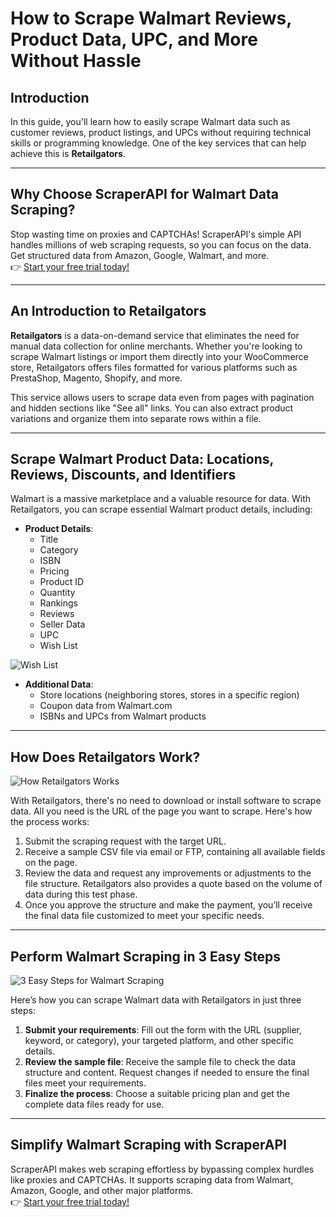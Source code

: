 # How to Scrape Walmart Reviews, Product Data, UPC, and More Without Hassle

## Introduction

In this guide, you'll learn how to easily scrape Walmart data such as customer reviews, product listings, and UPCs without requiring technical skills or programming knowledge. One of the key services that can help achieve this is **Retailgators**.

---

## Why Choose ScraperAPI for Walmart Data Scraping?

Stop wasting time on proxies and CAPTCHAs! ScraperAPI's simple API handles millions of web scraping requests, so you can focus on the data. Get structured data from Amazon, Google, Walmart, and more.  
👉 [Start your free trial today!](https://bit.ly/Scraperapi)

---

## An Introduction to Retailgators

**Retailgators** is a data-on-demand service that eliminates the need for manual data collection for online merchants. Whether you're looking to scrape Walmart listings or import them directly into your WooCommerce store, Retailgators offers files formatted for various platforms such as PrestaShop, Magento, Shopify, and more.

This service allows users to scrape data even from pages with pagination and hidden sections like "See all" links. You can also extract product variations and organize them into separate rows within a file.

---

## Scrape Walmart Product Data: Locations, Reviews, Discounts, and Identifiers

Walmart is a massive marketplace and a valuable resource for data. With Retailgators, you can scrape essential Walmart product details, including:

- **Product Details**:
  - Title
  - Category
  - ISBN
  - Pricing
  - Product ID
  - Quantity
  - Rankings
  - Reviews
  - Seller Data
  - UPC
  - Wish List

![Wish List](https://www.retailgators.com/img/blog/walmart/Wish%20List.jpg)

- **Additional Data**:
  - Store locations (neighboring stores, stores in a specific region)
  - Coupon data from Walmart.com
  - ISBNs and UPCs from Walmart products

---

## How Does Retailgators Work?

![How Retailgators Works](https://www.retailgators.com/img/blog/walmart/How%20Does%20RetailgatorsWork.jpg)

With Retailgators, there's no need to download or install software to scrape data. All you need is the URL of the page you want to scrape. Here's how the process works:

1. Submit the scraping request with the target URL.
2. Receive a sample CSV file via email or FTP, containing all available fields on the page. 
3. Review the data and request any improvements or adjustments to the file structure. Retailgators also provides a quote based on the volume of data during this test phase.
4. Once you approve the structure and make the payment, you’ll receive the final data file customized to meet your specific needs.

---

## Perform Walmart Scraping in 3 Easy Steps

![3 Easy Steps for Walmart Scraping](https://www.retailgators.com/img/blog/walmart/Perform%20Walmart%20Scraping%20in%203%20Easy%20Steps.jpg)

Here’s how you can scrape Walmart data with Retailgators in just three steps:

1. **Submit your requirements**: Fill out the form with the URL (supplier, keyword, or category), your targeted platform, and other specific details.
2. **Review the sample file**: Receive the sample file to check the data structure and content. Request changes if needed to ensure the final files meet your requirements.
3. **Finalize the process**: Choose a suitable pricing plan and get the complete data files ready for use.

---

## Simplify Walmart Scraping with ScraperAPI

ScraperAPI makes web scraping effortless by bypassing complex hurdles like proxies and CAPTCHAs. It supports scraping data from Walmart, Amazon, Google, and other major platforms.  
👉 [Start your free trial today!](https://bit.ly/Scraperapi)
